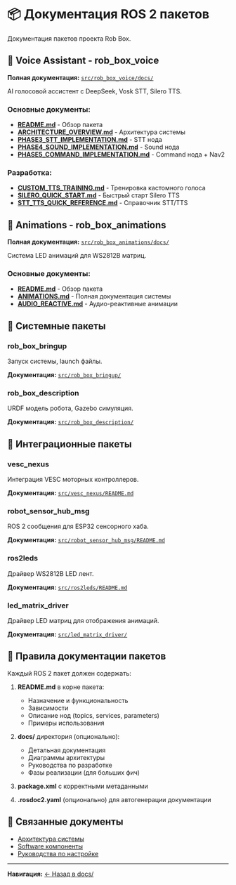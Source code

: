 # 📦 Документация ROS 2 пакетов

Документация пакетов проекта Rob Box.

## 🎤 Voice Assistant - rob_box_voice

**Полная документация:** [`src/rob_box_voice/docs/`](../../src/rob_box_voice/docs/)

AI голосовой ассистент с DeepSeek, Vosk STT, Silero TTS.

### Основные документы:
- [**README.md**](../../src/rob_box_voice/README.md) - Обзор пакета
- [**ARCHITECTURE_OVERVIEW.md**](../../src/rob_box_voice/docs/ARCHITECTURE_OVERVIEW.md) - Архитектура системы
- [**PHASE3_STT_IMPLEMENTATION.md**](../../src/rob_box_voice/docs/PHASE3_STT_IMPLEMENTATION.md) - STT нода
- [**PHASE4_SOUND_IMPLEMENTATION.md**](../../src/rob_box_voice/docs/PHASE4_SOUND_IMPLEMENTATION.md) - Sound нода
- [**PHASE5_COMMAND_IMPLEMENTATION.md**](../../src/rob_box_voice/docs/PHASE5_COMMAND_IMPLEMENTATION.md) - Command нода + Nav2

### Разработка:
- [**CUSTOM_TTS_TRAINING.md**](../../src/rob_box_voice/docs/CUSTOM_TTS_TRAINING.md) - Тренировка кастомного голоса
- [**SILERO_QUICK_START.md**](../../src/rob_box_voice/docs/SILERO_QUICK_START.md) - Быстрый старт Silero TTS
- [**STT_TTS_QUICK_REFERENCE.md**](../../src/rob_box_voice/docs/STT_TTS_QUICK_REFERENCE.md) - Справочник STT/TTS

## 🎨 Animations - rob_box_animations

**Полная документация:** [`src/rob_box_animations/docs/`](../../src/rob_box_animations/docs/)

Система LED анимаций для WS2812B матриц.

### Основные документы:
- [**README.md**](../../src/rob_box_animations/README.md) - Обзор пакета
- [**ANIMATIONS.md**](../../src/rob_box_animations/docs/ANIMATIONS.md) - Полная документация системы
- [**AUDIO_REACTIVE.md**](../../src/rob_box_animations/AUDIO_REACTIVE.md) - Аудио-реактивные анимации

## 🚀 Системные пакеты

### rob_box_bringup
Запуск системы, launch файлы.

**Документация:** [`src/rob_box_bringup/`](../../src/rob_box_bringup/)

### rob_box_description
URDF модель робота, Gazebo симуляция.

**Документация:** [`src/rob_box_description/`](../../src/rob_box_description/)

## 🔌 Интеграционные пакеты

### vesc_nexus
Интеграция VESC моторных контроллеров.

**Документация:** [`src/vesc_nexus/README.md`](../../src/vesc_nexus/README.md)

### robot_sensor_hub_msg
ROS 2 сообщения для ESP32 сенсорного хаба.

**Документация:** [`src/robot_sensor_hub_msg/README.md`](../../src/robot_sensor_hub_msg/README.md)

### ros2leds
Драйвер WS2812B LED лент.

**Документация:** [`src/ros2leds/README.md`](../../src/ros2leds/README.md)

### led_matrix_driver
Драйвер LED матриц для отображения анимаций.

**Документация:** [`src/led_matrix_driver/`](../../src/led_matrix_driver/)

## 📝 Правила документации пакетов

Каждый ROS 2 пакет должен содержать:

1. **README.md** в корне пакета:
   - Назначение и функциональность
   - Зависимости
   - Описание нод (topics, services, parameters)
   - Примеры использования

2. **docs/** директория (опционально):
   - Детальная документация
   - Диаграммы архитектуры
   - Руководства по разработке
   - Фазы реализации (для больших фич)

3. **package.xml** с корректными метаданными

4. **.rosdoc2.yaml** (опционально) для автогенерации документации

## 🔗 Связанные документы

- [Архитектура системы](../architecture/SYSTEM_OVERVIEW.md)
- [Software компоненты](../architecture/SOFTWARE.md)
- [Руководства по настройке](../guides/)

---

**Навигация:** [← Назад в docs/](../README.md)
